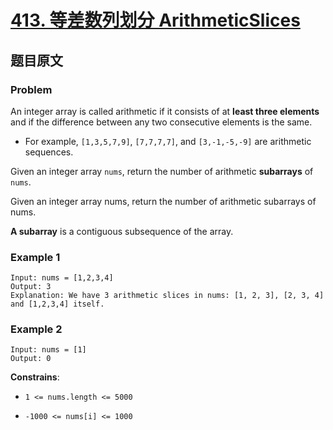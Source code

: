 # [**413. 等差数列划分 ArithmeticSlices**](https://leetcode.com/problems/arithmetic-slices)

## 题目原文

### Problem

An integer array is called arithmetic if it consists of at **least three elements** and if the difference between any two consecutive elements is the same.

- For example, `[1,3,5,7,9]`, `[7,7,7,7]`, and `[3,-1,-5,-9]` are arithmetic sequences.

Given an integer array `nums`, return the number of arithmetic **subarrays** of `nums`.

Given an integer array nums, return the number of arithmetic subarrays of nums.

**A subarray** is a contiguous subsequence of the array.

### Example 1

```shell
Input: nums = [1,2,3,4]
Output: 3
Explanation: We have 3 arithmetic slices in nums: [1, 2, 3], [2, 3, 4] and [1,2,3,4] itself.
```

### Example 2

```shell
Input: nums = [1]
Output: 0
```

**Constrains**:

- `1 <= nums.length <= 5000`

- `-1000 <= nums[i] <= 1000`

